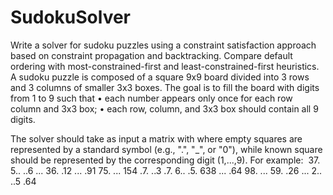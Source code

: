 # SudokuSolver

Write a solver for sudoku puzzles using a constraint satisfaction approach based on constraint propagation and backtracking. Compare default ordering with most-constrained-first and least-constrained-first heuristics.
A sudoku puzzle is composed of a square 9x9 board divided into 3 rows and 3 columns of smaller 3x3 boxes. The goal is to fill the board with digits from 1 to 9 such that
	•	each number appears only once for each row column and 3x3 box;
	•	each row, column, and 3x3 box should contain all 9 digits.

The solver should take as input a matrix with where empty squares are represented by a standard symbol (e.g., ".", "_", or "0"), while known square should be represented by the corresponding digit (1,...,9). For example: 
37. 5.. ..6
... 36. .12
... .91 75.
... 154 .7.
..3 .7. 6..
.5. 638 ...
.64 98. ...
59. .26 ...
2.. ..5 .64


